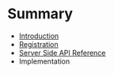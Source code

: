 # Summary

* [Introduction](README.md)
* [Registration](registration.md)
* [Server Side API Reference](end_points.md)
* Implementation

